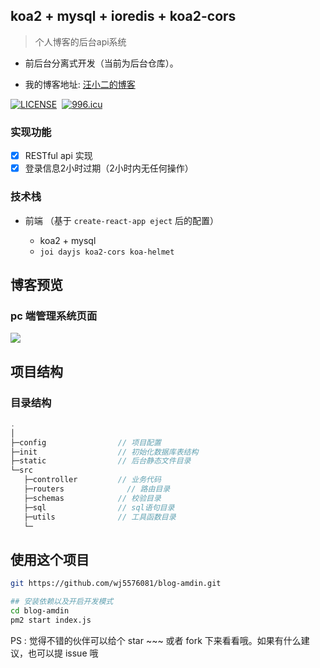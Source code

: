 ## koa2 + mysql + ioredis + koa2-cors

> 个人博客的后台api系统

- 前后台分离式开发（当前为后台仓库）。

* 我的博客地址: [汪小二的博客](https://www.wangjie818.wang/)

[![LICENSE](https://img.shields.io/badge/license-Anti%20996-blue.svg)](https://github.com/996icu/996.ICU/blob/master/LICENSE)&nbsp;&nbsp;[![996.icu](https://img.shields.io/badge/link-996.icu-red.svg)](https://996.icu)

### 实现功能

- [x] RESTful api 实现
- [x] 登录信息2小时过期（2小时内无任何操作）

### 技术栈
- 前端 （基于 `create-react-app eject` 后的配置）

  - koa2 + mysql
  - `joi dayjs koa2-cors koa-helmet`

## 博客预览
### pc 端管理系统页面

![](https://user-gold-cdn.xitu.io/2019/10/28/16e1140fab4cba72?imageView2/2/w/480/h/480/q/85/interlace/1)

## 项目结构

### 目录结构
```js
.
│
├─config                // 项目配置
├─init                  // 初始化数据库表结构
├─static                // 后台静态文件目录
└─src
   ├─controller         // 业务代码
   ├─routers         	  // 路由目录
   ├─schemas            // 校验目录
   ├─sql                // sql语句目录
   ├─utils              // 工具函数目录
   └─
```

## 使用这个项目
```bash
git https://github.com/wj5576081/blog-amdin.git

## 安装依赖以及开启开发模式
cd blog-amdin
pm2 start index.js

```
PS : 觉得不错的伙伴可以给个 star ~~~ 或者 fork 下来看看哦。如果有什么建议，也可以提 issue 哦
